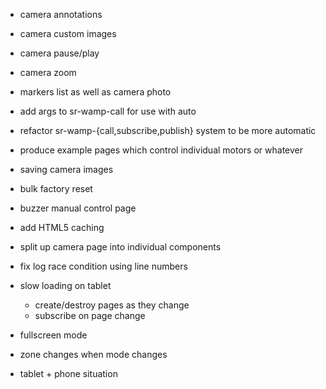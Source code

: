 - camera annotations
- camera custom images
- camera pause/play
- camera zoom

- markers list as well as camera photo

- add args to sr-wamp-call for use with auto
- refactor sr-wamp-{call,subscribe,publish} system to be more automatic

- produce example pages which control individual motors or whatever

- saving camera images
- bulk factory reset
- buzzer manual control page
- add HTML5 caching
- split up camera page into individual components

- fix log race condition using line numbers
- slow loading on tablet
  - create/destroy pages as they change
  - subscribe on page change
- fullscreen mode
- zone changes when mode changes
- tablet + phone situation
